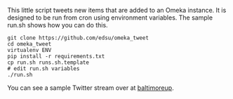 This little script tweets new items that are added to an Omeka 
instance. It is designed to be run from cron using environment
variables. The sample run.sh shows how you can do this.

    git clone https://github.com/edsu/omeka_tweet
    cd omeka_tweet
    virtualenv ENV
    pip install -r requirements.txt
    cp run.sh runs.sh.template
    # edit run.sh variables
    ./run.sh

You can see a sample Twitter stream over at
[baltimoreup](https://twitter.com/baltimoreup).

